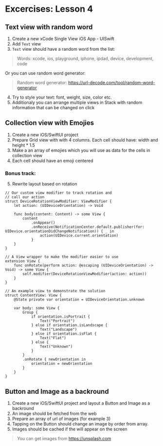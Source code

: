 # Excercises: Lesson 4

## Text view with random word

1. Create a new xCode Single View iOS App - UISwift
2. Add `Text` view
3. `Text` view should have a random word from the list:

> Words: xcode, ios, playground, iphone, ipdad, device, development, code

Or you can use random word generator:
> Random word generator: https://url-decode.com/tool/random-word-generator

4. Try to style your text: font, weight, size, color etc.
5. Additionaly you can arrange multiple views in Stack with random information that can be changed on click

## Collection view with Emojies

1. Create a new iOS/SwiftUI project
2. Prepare Grid view with with 4 columns. Each cell should have: width and height * 1.5
3. Make a an array of emojies which you will use as data for the cells in collection view
4. Each cell should have an emoji centered

### Bonus track:
5. Rewrite layout based on rotation
```
// Our custom view modifier to track rotation and
// call our action
struct DeviceRotationViewModifier: ViewModifier {
    let action: (UIDeviceOrientation) -> Void

    func body(content: Content) -> some View {
        content
            .onAppear()
            .onReceive(NotificationCenter.default.publisher(for: UIDevice.orientationDidChangeNotification)) { _ in
                action(UIDevice.current.orientation)
            }
    }
}

// A View wrapper to make the modifier easier to use
extension View {
    func onRotate(perform action: @escaping (UIDeviceOrientation) -> Void) -> some View {
        self.modifier(DeviceRotationViewModifier(action: action))
    }
}

// An example view to demonstrate the solution
struct ContentView: View {
    @State private var orientation = UIDeviceOrientation.unknown

    var body: some View {
        Group {
            if orientation.isPortrait {
                Text("Portrait")
            } else if orientation.isLandscape {
                Text("Landscape")
            } else if orientation.isFlat {
                Text("Flat")
            } else {
                Text("Unknown")
            }
        }
        .onRotate { newOrientation in
            orientation = newOrientation
        }
    }
}
```

## Button and Image as a backround

1. Create a new iOS/SwiftUI project and layout a Button and Image as a backround
2. An image should be fetched from the web
3. Prepare an array of url of images (for example 3)
4. Tapping on the Button should change an image by order from array.
5. Images should be cached if the will appear on the screen

> You can get images from https://unsplash.com